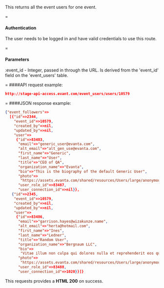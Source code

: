 <!-- --- title: GET /event_users/users/:event_id -->

This returns all the event users for one event.

=
#### Authentication

The user needs to be logged in and have valid credentials to use this route.

=
#### Parameters

:event_id - Integer, passed in through the URL. Is derived from the 'event_id' field on the 'event_users' table.

=
####API request example:
```json
http://stage-api-access.evant.com/event_users/users/10579
```

=
####JSON response example:

```json
{"event_followers"=>
  [{"id"=>2344,
    "event_id"=>10579,
    "created_by"=>nil,
    "updated_by"=>nil,
    "user"=>
     {"id"=>83483,
      "email"=>"generic_user@evanta.com",
      "alt_email"=>"alt_gen_use@evanta.com",
      "first_name"=>"Generic",
      "last_name"=>"User",
      "title"=>"CEO of QA",
      "organization_name"=>"Evanta",
      "bio"=>"This is the biography of the default Generic User",
      "photo"=>
       "https://assets.evanta.com/shared/resources/Users/large/anonymous2.jpg",
      "user_role_id"=>83487,
      "user_connection_id"=>nil}},
   {"id"=>2345,
    "event_id"=>10579,
    "created_by"=>nil,
    "updated_by"=>nil,
    "user"=>
     {"id"=>83486,
      "email"=>"garrison.hayes@wizakunze.name",
      "alt_email"=>"herta@hotmail.com",
      "first_name"=>"Ines",
      "last_name"=>"Ledner",
      "title"=>"Random User",
      "organization_name"=>"Bergnaum LLC",
      "bio"=>
       "Vitae illum non culpa qui dolores nulla et reprehenderit eos qui id sed adipisci praesentium.",
      "photo"=>
       "https://assets.evanta.com/shared/resources/Users/large/anonymous2.jpg",
      "user_role_id"=>83488,
      "user_connection_id"=>1020}}]}
```

This requests provides a <strong>HTML 200</strong> on success.
